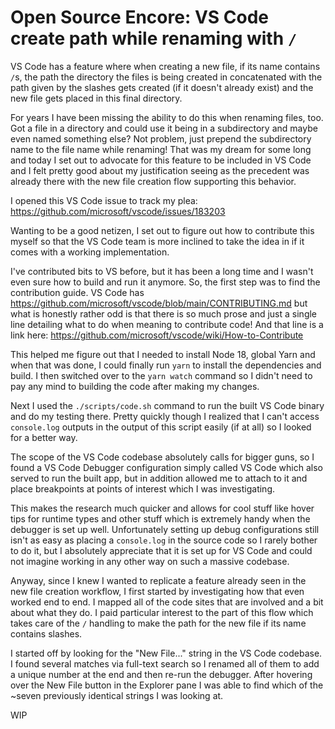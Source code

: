 # Open Source Encore: VS Code create path while renaming with `/`

VS Code has a feature where when creating a new file, if its name contains `/`s,
the path the directory the files is being created in concatenated with the path
given by the slashes gets created (if it doesn't already exist) and the new file
gets placed in this final directory.

For years I have been missing the ability to do this when renaming files, too.
Got a file in a directory and could use it being in a subdirectory and maybe
even named something else?
Not problem, just prepend the subdirectory name to the file name while renaming!
That was my dream for some long and today I set out to advocate for this feature
to be included in VS Code and I felt pretty good about my justification seeing
as the precedent was already there with the new file creation flow supporting
this behavior.

I opened this VS Code issue to track my plea:
<https://github.com/microsoft/vscode/issues/183203>

Wanting to be a good netizen, I set out to figure out how to contribute this
myself so that the VS Code team is more inclined to take the idea in if it comes
with a working implementation.

I've contributed bits to VS before, but it has been a long time and I wasn't
even sure how to build and run it anymore.
So, the first step was to find the contribution guide.
VS Code has <https://github.com/microsoft/vscode/blob/main/CONTRIBUTING.md> but
what is honestly rather odd is that there is so much prose and just a single
line detailing what to do when meaning to contribute code!
And that line is a link here:
<https://github.com/microsoft/vscode/wiki/How-to-Contribute>

This helped me figure out that I needed to install Node 18, global Yarn and when
that was done, I could finally run `yarn` to install the dependencies and build. 
I then switched over to the `yarn watch` command so I didn't need to pay any
mind to building the code after making my changes.

Next I used the `./scripts/code.sh` command to run the built VS Code binary and
do my testing there.
Pretty quickly though I realized that I can't access `console.log` outputs in
the output of this script easily (if at all) so I looked for a better way.

The scope of the VS Code codebase absolutely calls for bigger guns, so I found
a VS Code Debugger configuration simply called VS Code which also served to run
the built app, but in addition allowed me to attach to it and place breakpoints
at points of interest which I was investigating.

This makes the research much quicker and allows for cool stuff like hover tips
for runtime types and other stuff which is extremely handy when the debugger is
set up well.
Unfortunately setting up debug configurations still isn't as easy as placing a
`console.log` in the source code so I rarely bother to do it, but I absolutely
appreciate that it is set up for VS Code and could not imagine working in any
other way on such a massive codebase.

Anyway, since I knew I wanted to replicate a feature already seen in the new
file creation workflow, I first started by investigating how that even worked
end to end.
I mapped all of the code sites that are involved and a bit about what they do.
I paid particular interest to the part of this flow which takes care of the `/`
handling to make the path for the new file if its name contains slashes.

I started off by looking for the "New File..." string in the VS Code codebase.
I found several matches via full-text search so I renamed all of them to add a
unique number at the end and then re-run the debugger.
After hovering over the New File button in the Explorer pane I was able to find
which of the ~seven previously identical strings I was looking at.

WIP
